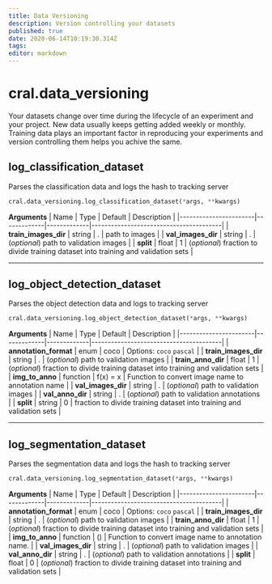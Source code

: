 ```yaml
---
title: Data Versioning
description: Version controlling your datasets
published: true
date: 2020-06-14T10:19:30.314Z
tags: 
editor: markdown
---
```


# cral.data_versioning
Your datasets change over time during the lifecycle of an experiment and your project. New data usually keeps getting added weekly or monthly. Training data plays an important factor in reproducing your experiments and version controlling them helps you achive the same.

## log_classification_dataset 
Parses the classification data and logs the hash to tracking server


```py
cral.data_versioning.log_classification_dataset(*args, **kwargs)
```
**Arguments**
| Name                  | Type        | Default     | Description                            |
|-----------------------|-------------|-------------|----------------------------------------|
| **train_images_dir** | string | . | path to images |
|  **val_images_dir** | string | . | (*optional*) path to validation images  |
|  **split** | float | 1          | (*optional*) fraction to divide training dataset into training and validation sets |

---


## log_object_detection_dataset
Parses the object detection data and logs to tracking server

```py
cral.data_versioning.log_object_detection_dataset(*args, **kwargs)
```
**Arguments**
| Name                  | Type        | Default     | Description                            |
|-----------------------|-------------|-------------|----------------------------------------|
| **annotation_format** | enum | coco | Options: `coco` `pascal` |
|  **train_images_dir** | string | . | (*optional*) path to validation images  |
|  **train_anno_dir** | float | 1          | (*optional*) fraction to divide training dataset into training and validation sets |
| **img_to_anno** | function | f(x) = x | Function to convert image name to annotation name |
| **val_images_dir** | string | . | (*optional*) path to validation images |
| **val_anno_dir** | string | . | (*optional*) path to validation annotations |
| **split** | string | 0 | fraction to divide training dataset into training and validation sets |

---

## log_segmentation_dataset
Parses the segmentation data and logs the hash to tracking server

```py
cral.data_versioning.log_segmentation_dataset(*args, **kwargs)
```
**Arguments**
| Name                  | Type        | Default     | Description                            |
|-----------------------|-------------|-------------|----------------------------------------|
| **annotation_format** | enum | coco | Options: `coco` `pascal` |
|  **train_images_dir** | string | . | (*optional*) path to validation images  |
|  **train_anno_dir** | float | 1          | (*optional*) fraction to divide training dataset into training and validation sets |
| **img_to_anno** | function | () | Function to convert image name to annotation name. |
| **val_images_dir** | string | . | (*optional*) path to validation images |
| **val_anno_dir** | string | . | (*optional*) path to validation annotations |
| **split** | float | 0 | (*optional*) fraction to divide training dataset into training and validation sets  |
